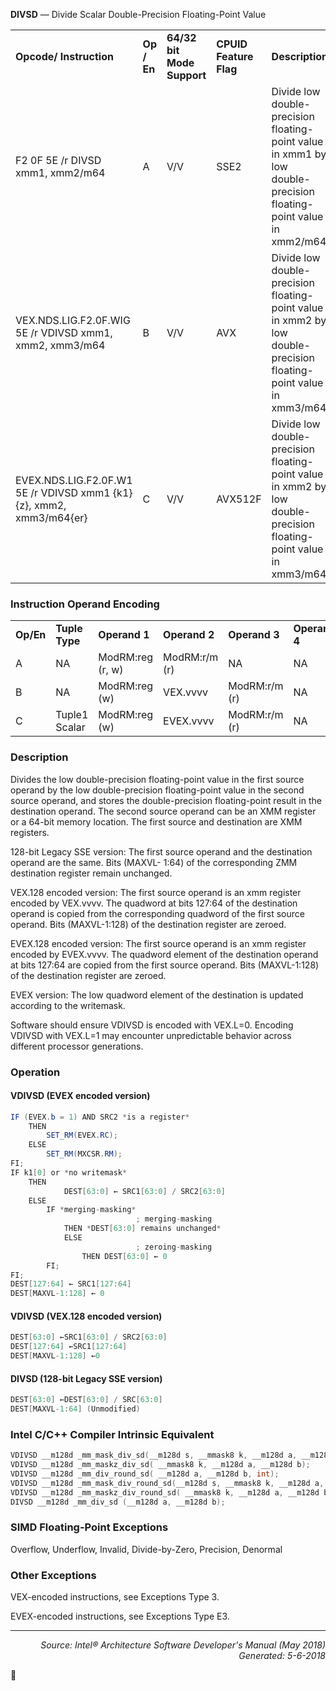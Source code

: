 <b>DIVSD</b> — Divide Scalar Double-Precision Floating-Point Value
<table>
	<tr>
		<td><b>Opcode/ Instruction</b></td>
		<td><b>Op / En</b></td>
		<td><b>64/32 bit Mode Support</b></td>
		<td><b>CPUID Feature Flag</b></td>
		<td><b>Description</b></td>
	</tr>
	<tr>
		<td>F2 0F 5E /r DIVSD xmm1, xmm2/m64</td>
		<td>A</td>
		<td>V/V</td>
		<td>SSE2</td>
		<td>Divide low double-precision floating-point value in xmm1 by low double-precision floating-point value in xmm2/m64.</td>
	</tr>
	<tr>
		<td>VEX.NDS.LIG.F2.0F.WIG 5E /r VDIVSD xmm1, xmm2, xmm3/m64</td>
		<td>B</td>
		<td>V/V</td>
		<td>AVX</td>
		<td>Divide low double-precision floating-point value in xmm2 by low double-precision floating-point value in xmm3/m64.</td>
	</tr>
	<tr>
		<td>EVEX.NDS.LIG.F2.0F.W1 5E /r VDIVSD xmm1 {k1}{z}, xmm2, xmm3/m64{er}</td>
		<td>C</td>
		<td>V/V</td>
		<td>AVX512F</td>
		<td>Divide low double-precision floating-point value in xmm2 by low double-precision floating-point value in xmm3/m64.</td>
	</tr>
</table>


### Instruction Operand Encoding
<table>
	<tr>
		<td><b>Op/En</b></td>
		<td><b>Tuple Type</b></td>
		<td><b>Operand 1</b></td>
		<td><b>Operand 2</b></td>
		<td><b>Operand 3</b></td>
		<td><b>Operand 4</b></td>
	</tr>
	<tr>
		<td>A</td>
		<td>NA</td>
		<td>ModRM:reg (r, w)</td>
		<td>ModRM:r/m (r)</td>
		<td>NA</td>
		<td>NA</td>
	</tr>
	<tr>
		<td>B</td>
		<td>NA</td>
		<td>ModRM:reg (w)</td>
		<td>VEX.vvvv</td>
		<td>ModRM:r/m (r)</td>
		<td>NA</td>
	</tr>
	<tr>
		<td>C</td>
		<td>Tuple1 Scalar</td>
		<td>ModRM:reg (w)</td>
		<td>EVEX.vvvv</td>
		<td>ModRM:r/m (r)</td>
		<td>NA</td>
	</tr>
</table>


### Description
Divides the low double-precision floating-point value in the first source operand by the low double-precision
floating-point value in the second source operand, and stores the double-precision floating-point result in the destination
 operand. The second source operand can be an XMM register or a 64-bit memory location. The first source
and destination are XMM registers.

128-bit Legacy SSE version: The first source operand and the destination operand are the same. Bits (MAXVL-
1:64) of the corresponding ZMM destination register remain unchanged.

VEX.128 encoded version: The first source operand is an xmm register encoded by VEX.vvvv. The quadword at bits
127:64 of the destination operand is copied from the corresponding quadword of the first source operand. Bits
(MAXVL-1:128) of the destination register are zeroed.

EVEX.128 encoded version: The first source operand is an xmm register encoded by EVEX.vvvv. The quadword
element of the destination operand at bits 127:64 are copied from the first source operand. Bits (MAXVL-1:128) of
the destination register are zeroed.

EVEX version: The low quadword element of the destination is updated according to the writemask.

Software should ensure VDIVSD is encoded with VEX.L=0. Encoding VDIVSD with VEX.L=1 may encounter 
unpredictable behavior across different processor generations.

### Operation


#### VDIVSD (EVEX encoded version)
```java
IF (EVEX.b = 1) AND SRC2 *is a register*
    THEN
        SET_RM(EVEX.RC);
    ELSE 
        SET_RM(MXCSR.RM);
FI;
IF k1[0] or *no writemask*
    THEN
            DEST[63:0] ← SRC1[63:0] / SRC2[63:0]
    ELSE 
        IF *merging-masking*
                            ; merging-masking
            THEN *DEST[63:0] remains unchanged*
            ELSE 
                            ; zeroing-masking
                THEN DEST[63:0] ← 0
        FI;
FI;
DEST[127:64] ← SRC1[127:64]
DEST[MAXVL-1:128] ← 0
```
#### VDIVSD (VEX.128 encoded version)
```java
DEST[63:0] ←SRC1[63:0] / SRC2[63:0]
DEST[127:64] ←SRC1[127:64]
DEST[MAXVL-1:128] ←0
```
#### DIVSD (128-bit Legacy SSE version)
```java
DEST[63:0] ←DEST[63:0] / SRC[63:0]
DEST[MAXVL-1:64] (Unmodified)
```
### Intel C/C++ Compiler Intrinsic Equivalent
```c
VDIVSD __m128d _mm_mask_div_sd(__m128d s, __mmask8 k, __m128d a, __m128d b);
VDIVSD __m128d _mm_maskz_div_sd( __mmask8 k, __m128d a, __m128d b);
VDIVSD __m128d _mm_div_round_sd( __m128d a, __m128d b, int);
VDIVSD __m128d _mm_mask_div_round_sd(__m128d s, __mmask8 k, __m128d a, __m128d b, int);
VDIVSD __m128d _mm_maskz_div_round_sd( __mmask8 k, __m128d a, __m128d b, int);
DIVSD __m128d _mm_div_sd (__m128d a, __m128d b);
```
### SIMD Floating-Point Exceptions
Overflow, Underflow, Invalid, Divide-by-Zero, Precision, Denormal

### Other Exceptions

VEX-encoded instructions, see Exceptions Type 3.

EVEX-encoded instructions, see Exceptions Type E3.

 --- 
<p align="right"><i>Source: Intel® Architecture Software Developer's Manual (May 2018)<br>Generated: 5-6-2018</i></p>
